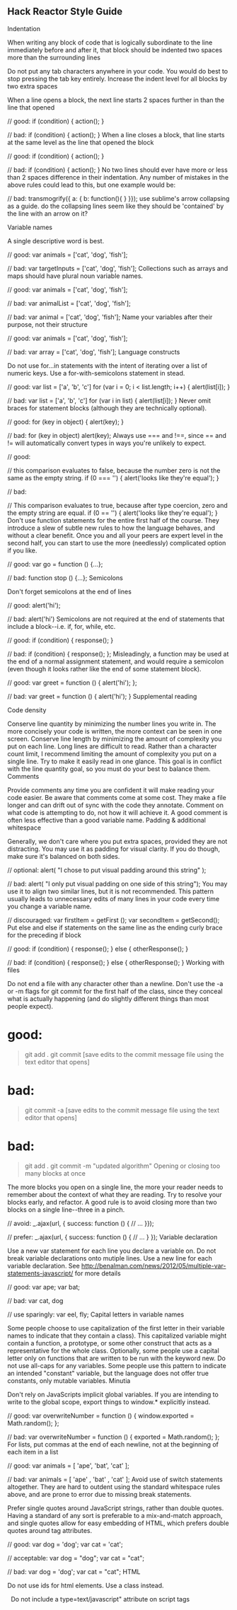 ## Hack Reactor Style Guide ##

Indentation

When writing any block of code that is logically subordinate to the line immediately before and after it, that block should be indented two spaces more than the surrounding lines

Do not put any tab characters anywhere in your code. You would do best to stop pressing the tab key entirely.
Increase the indent level for all blocks by two extra spaces

When a line opens a block, the next line starts 2 spaces further in than the line that opened

  // good:
  if (condition) {
    action();
  }

  // bad:
  if (condition) {
  action();
  }
When a line closes a block, that line starts at the same level as the line that opened the block

  // good:
  if (condition) {
    action();
  }

  // bad:
  if (condition) {
    action();
    }
No two lines should ever have more or less than 2 spaces difference in their indentation. Any number of mistakes in the above rules could lead to this, but one example would be:

  // bad:
  transmogrify({
    a: {
      b: function(){
      }
  }});
use sublime's arrow collapsing as a guide. do the collapsing lines seem like they should be 'contained' by the line with an arrow on it?

Variable names

A single descriptive word is best.

  // good:
  var animals = ['cat', 'dog', 'fish'];

  // bad:
  var targetInputs = ['cat', 'dog', 'fish'];
Collections such as arrays and maps should have plural noun variable names.

  // good:
  var animals = ['cat', 'dog', 'fish'];

  // bad:
  var animalList = ['cat', 'dog', 'fish'];

  // bad:
  var animal = ['cat', 'dog', 'fish'];
Name your variables after their purpose, not their structure

  // good:
  var animals = ['cat', 'dog', 'fish'];

  // bad:
  var array = ['cat', 'dog', 'fish'];
Language constructs

Do not use for...in statements with the intent of iterating over a list of numeric keys. Use a for-with-semicolons statement in stead.

// good:
var list = ['a', 'b', 'c']
for (var i = 0; i < list.length; i++) {
  alert(list[i]);
}

// bad:
var list = ['a', 'b', 'c']
for (var i in list) {
  alert(list[i]);
}
Never omit braces for statement blocks (although they are technically optional).

  // good:
  for (key in object) {
    alert(key);
  }

  // bad:
  for (key in object)
    alert(key);
Always use === and !==, since == and != will automatically convert types in ways you're unlikely to expect.

  // good:

  // this comparison evaluates to false, because the number zero is not the same as the empty string.
  if (0 === '') {
    alert('looks like they\'re equal');
  }

  // bad:

  // This comparison evaluates to true, because after type coercion, zero and the empty string are equal.
  if (0 == '') {
    alert('looks like they\'re equal');
  }
Don't use function statements for the entire first half of the course. They introduce a slew of subtle new rules to how the language behaves, and without a clear benefit. Once you and all your peers are expert level in the second half, you can start to use the more (needlessly) complicated option if you like.

  // good:
  var go = function () {...};

  // bad:
  function stop () {...};
Semicolons

Don't forget semicolons at the end of lines

// good:
alert('hi');

// bad:
alert('hi')
Semicolons are not required at the end of statements that include a block--i.e. if, for, while, etc.

  // good:
  if (condition) {
    response();
  }

  // bad:
  if (condition) {
    response();
  };
Misleadingly, a function may be used at the end of a normal assignment statement, and would require a semicolon (even though it looks rather like the end of some statement block).

// good:
var greet = function () {
  alert('hi');
};

// bad:
var greet = function () {
  alert('hi');
}
Supplemental reading

Code density

Conserve line quantity by minimizing the number lines you write in. The more concisely your code is written, the more context can be seen in one screen.
Conserve line length by minimizing the amount of complexity you put on each line. Long lines are difficult to read. Rather than a character count limit, I recommend limiting the amount of complexity you put on a single line. Try to make it easily read in one glance. This goal is in conflict with the line quantity goal, so you must do your best to balance them.
Comments

Provide comments any time you are confident it will make reading your code easier.
Be aware that comments come at some cost. They make a file longer and can drift out of sync with the code they annotate.
Comment on what code is attempting to do, not how it will achieve it.
A good comment is often less effective than a good variable name.
Padding & additional whitespace

Generally, we don't care where you put extra spaces, provided they are not distracting.
You may use it as padding for visual clarity. If you do though, make sure it's balanced on both sides.

  // optional:
  alert( "I chose to put visual padding around this string" );

  // bad:
  alert( "I only put visual padding on one side of this string");
You may use it to align two similar lines, but it is not recommended. This pattern usually leads to unnecessary edits of many lines in your code every time you change a variable name.

  // discouraged:
  var firstItem  = getFirst ();
  var secondItem = getSecond();
Put else and else if statements on the same line as the ending curly brace for the preceding if block

  // good:
  if (condition) {
    response();
  } else {
    otherResponse();
  }

  // bad:
  if (condition) {
    response();
  }
  else {
    otherResponse();
  }
Working with files

Do not end a file with any character other than a newline.
Don't use the -a or -m flags for git commit for the first half of the class, since they conceal what is actually happening (and do slightly different things than most people expect).

  # good:
  > git add .
  > git commit
  [save edits to the commit message file using the text editor that opens]

  # bad:
  > git commit -a
  [save edits to the commit message file using the text editor that opens]

  # bad:
  > git add .
  > git commit -m "updated algorithm"
Opening or closing too many blocks at once

The more blocks you open on a single line, the more your reader needs to remember about the context of what they are reading. Try to resolve your blocks early, and refactor. A good rule is to avoid closing more than two blocks on a single line--three in a pinch.

  // avoid:
  _.ajax(url, { success: function () {
    // ...
  }});

  // prefer:
  _.ajax(url, {
    success: function () {
      // ...
    }
  });
Variable declaration

Use a new var statement for each line you declare a variable on.
Do not break variable declarations onto mutiple lines.
Use a new line for each variable declaration.
See http://benalman.com/news/2012/05/multiple-var-statements-javascript/ for more details

  // good:
  var ape;
  var bat;

  // bad:
  var cat,
      dog

  // use sparingly:
  var eel, fly;
Capital letters in variable names

Some people choose to use capitalization of the first letter in their variable names to indicate that they contain a class). This capitalized variable might contain a function, a prototype, or some other construct that acts as a representative for the whole class.
Optionally, some people use a capital letter only on functions that are written to be run with the keyword new.
Do not use all-caps for any variables. Some people use this pattern to indicate an intended "constant" variable, but the language does not offer true constants, only mutable variables.
Minutia

Don't rely on JavaScripts implicit global variables. If you are intending to write to the global scope, export things to window.* explicitly instead.

  // good:
  var overwriteNumber = function () {
    window.exported = Math.random();
  };

  // bad:
  var overwriteNumber = function () {
    exported = Math.random();
  };
For lists, put commas at the end of each newline, not at the beginning of each item in a list

  // good:
  var animals = [
    'ape',
    'bat',
    'cat'
  ];

  // bad:
  var animals = [
      'ape'
    , 'bat'
    , 'cat'
  ];
Avoid use of switch statements altogether. They are hard to outdent using the standard whitespace rules above, and are prone to error due to missing break statements.

Prefer single quotes around JavaScript strings, rather than double quotes. Having a standard of any sort is preferable to a mix-and-match approach, and single quotes allow for easy embedding of HTML, which prefers double quotes around tag attributes.

  // good:
  var dog = 'dog';
  var cat = 'cat';

  // acceptable:
  var dog = "dog";
  var cat = "cat";

  // bad:
  var dog = 'dog';
  var cat = "cat";
HTML

Do not use ids for html elements. Use a class instead.

  <!-- good -->
  <img class="lucy" />

  <!-- bad -->
  <img id="lucy" />
Do not include a type=text/javascript" attribute on script tags

  <!-- good -->
  <script src="a.js"></script>

  <!-- bad -->
  <script src="a.js" type="text/javascript"></script>